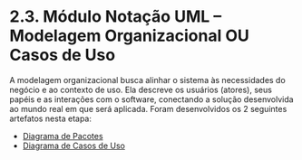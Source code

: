 # 2.3. Módulo Notação UML – Modelagem Organizacional OU Casos de Uso

A modelagem organizacional busca alinhar o sistema às necessidades do negócio e ao contexto de uso. Ela descreve os usuários (atores), seus papéis e as interações com o software, conectando a solução desenvolvida ao mundo real em que será aplicada. Foram desenvolvidos os 2 seguintes artefatos nesta etapa:
- [Diagrama de Pacotes](/Modelagem/2.3.2.DiagramaDePacotes.md)
- [Diagrama de Casos de Uso](/Modelagem/2.5.3.EspecificacaoUC.md)